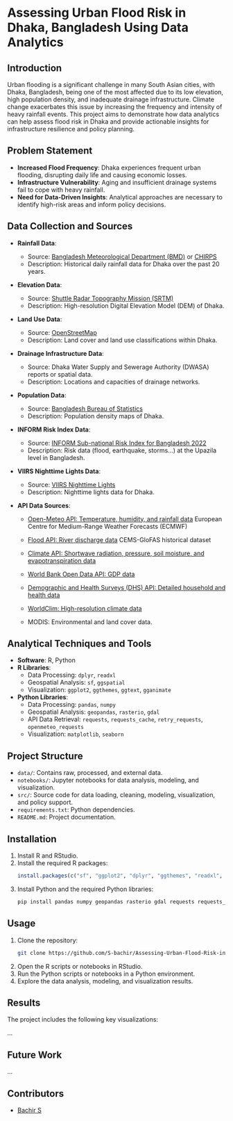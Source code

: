 # Assessing Urban Flood Risk in Dhaka, Bangladesh Using Data Analytics

## Introduction

Urban flooding is a significant challenge in many South Asian cities, with Dhaka, Bangladesh, being one of the most affected due to its low elevation, high population density, and inadequate drainage infrastructure. Climate change exacerbates this issue by increasing the frequency and intensity of heavy rainfall events. This project aims to demonstrate how data analytics can help assess flood risk in Dhaka and provide actionable insights for infrastructure resilience and policy planning.

## Problem Statement

- **Increased Flood Frequency**: Dhaka experiences frequent urban flooding, disrupting daily life and causing economic losses.
- **Infrastructure Vulnerability**: Aging and insufficient drainage systems fail to cope with heavy rainfall.
- **Need for Data-Driven Insights**: Analytical approaches are necessary to identify high-risk areas and inform policy decisions.

## Data Collection and Sources

- **Rainfall Data**:
  - Source: [Bangladesh Meteorological Department (BMD)](http://www.bmd.gov.bd) or [CHIRPS](https://data.chc.ucsb.edu/products/CHIRPS-2.0/)
  - Description: Historical daily rainfall data for Dhaka over the past 20 years.

- **Elevation Data**:
  - Source: [Shuttle Radar Topography Mission (SRTM)](https://www2.jpl.nasa.gov/srtm/)
  - Description: High-resolution Digital Elevation Model (DEM) of Dhaka.

- **Land Use Data**:
  - Source: [OpenStreetMap](https://www.openstreetmap.org)
  - Description: Land cover and land use classifications within Dhaka.

- **Drainage Infrastructure Data**:
  - Source: Dhaka Water Supply and Sewerage Authority (DWASA) reports or spatial data.
  - Description: Locations and capacities of drainage networks.

- **Population Data**:
  - Source: [Bangladesh Bureau of Statistics](http://www.bbs.gov.bd)
  - Description: Population density maps of Dhaka.

- **INFORM Risk Index  Data**:
  - Source: [INFORM Sub-national Risk Index for Bangladesh 2022](https://drmkc.jrc.ec.europa.eu/inform-index/INFORM-Subnational-Risk/Bangladesh)
  - Description: Risk data (flood, earthquake, storms...) at the Upazila level in Bangladesh.

- **VIIRS Nighttime Lights Data**:
  - Source: [VIIRS Nighttime Lights](https://geo.aiddata.org/#!/)
  - Description: Nighttime lights data for Dhaka.

- **API Data Sources**:
  - [Open-Meteo API: Temperature, humidity, and rainfall data](https://open-meteo.com/en/docs#latitude=23.7104&longitude=90.4074) European Centre for Medium-Range Weather Forecasts (ECMWF)
  - [Flood API: River discharge data](https://open-meteo.com/en/docs/flood-api) CEMS-GloFAS historical dataset
  - [Climate API: Shortwave radiation, pressure, soil moisture, and evapotranspiration data](https://open-meteo.com/en/docs/climate-api)

  - [World Bank Open Data API: GDP data](https://data.worldbank.org/indicator/NY.GDP.MKTP.CD)
  - [Demographic and Health Surveys (DHS) API: Detailed household and health data](https://dhsprogram.com/data/available-datasets.cfm)
  - [WorldClim: High-resolution climate data](https://www.worldclim.org/data/worldclim21.html)
  - MODIS: Environmental and land cover data.

## Analytical Techniques and Tools

- **Software**: R, Python
- **R Libraries**:
  - Data Processing: `dplyr`, `readxl`
  - Geospatial Analysis: `sf`, `ggspatial`
  - Visualization: `ggplot2`, `ggthemes`, `ggtext`, `gganimate`
- **Python Libraries**:
  - Data Processing: `pandas`, `numpy`
  - Geospatial Analysis: `geopandas`, `rasterio`, `gdal`
  - API Data Retrieval: `requests`, `requests_cache`, `retry_requests`, `openmeteo_requests`
  - Visualization: `matplotlib`, `seaborn`

## Project Structure
- `data/`: Contains raw, processed, and external data.
- `notebooks/`: Jupyter notebooks for data analysis, modeling, and visualization.
- `src/`: Source code for data loading, cleaning, modeling, visualization, and policy support.
- `requirements.txt`: Python dependencies.
- `README.md`: Project documentation.

## Installation
1. Install R and RStudio.
2. Install the required R packages:
    ```R
    install.packages(c("sf", "ggplot2", "dplyr", "ggthemes", "readxl", "ggspatial", "ggtext", "gganimate"))
    ```
3. Install Python and the required Python libraries:
    ```bash
    pip install pandas numpy geopandas rasterio gdal requests requests_cache retry_requests openmeteo_requests matplotlib seaborn
    ```

## Usage
1. Clone the repository:
    ```bash
    git clone https://github.com/S-bachir/Assessing-Urban-Flood-Risk-in-Dhaka-Bangladesh.git
    ```
2. Open the R scripts or notebooks in RStudio.
3. Run the Python scripts or notebooks in a Python environment.
4. Explore the data analysis, modeling, and visualization results.

## Results

The project includes the following key visualizations:

...

## Future Work

...

## Contributors

- [Bachir S](https://github.com/S-bachir)



